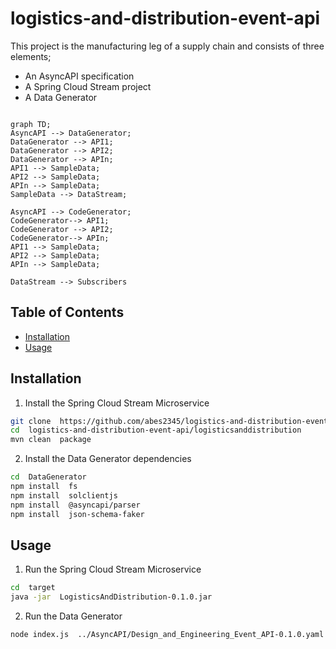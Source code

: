 # logistics-and-distribution-event-api

This project is the manufacturing leg of a supply chain and consists of three elements;

- An AsyncAPI specification
- A Spring Cloud Stream project
- A Data Generator

```mermaid

graph TD;
AsyncAPI --> DataGenerator;
DataGenerator --> API1;
DataGenerator --> API2;
DataGenerator --> APIn;
API1 --> SampleData;
API2 --> SampleData;
APIn --> SampleData;
SampleData --> DataStream;

AsyncAPI --> CodeGenerator;
CodeGenerator--> API1;
CodeGenerator --> API2;
CodeGenerator--> APIn;
API1 --> SampleData;
API2 --> SampleData;
APIn --> SampleData;

DataStream --> Subscribers
```

## Table of Contents

- [Installation](#installation)
- [Usage](#usage)

## Installation

1. Install the Spring Cloud Stream Microservice

```bash
git clone  https://github.com/abes2345/logistics-and-distribution-event-api.git
cd  logistics-and-distribution-event-api/logisticsanddistribution
mvn clean  package
```

2. Install the Data Generator dependencies

```bash
cd  DataGenerator
npm install  fs
npm install  solclientjs
npm install  @asyncapi/parser
npm install  json-schema-faker
```

## Usage

1. Run the Spring Cloud Stream Microservice

```bash
cd  target
java -jar  LogisticsAndDistribution-0.1.0.jar
```

2. Run the Data Generator

```bash
node index.js  ../AsyncAPI/Design_and_Engineering_Event_API-0.1.0.yaml
```
